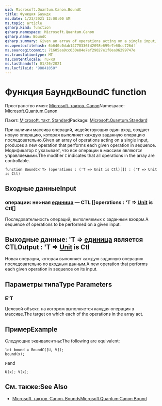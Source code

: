 ```yaml
---
uid: Microsoft.Quantum.Canon.BoundC
title: Функция Баундк
ms.date: 1/23/2021 12:00:00 AM
ms.topic: article
qsharp.kind: function
qsharp.namespace: Microsoft.Quantum.Canon
qsharp.name: BoundC
qsharp.summary: Given an array of operations acting on a single input, produces a new operation that performs each given operation in sequence. The modifier `C` indicates that all operations in the array are controllable.
ms.openlocfilehash: 6b640c0dab14778336f42098e699e7e68cc726df
ms.sourcegitcommit: 71605ea9cc630e84e7ef29027e1f0ea06299747e
ms.translationtype: MT
ms.contentlocale: ru-RU
ms.lasthandoff: 01/26/2021
ms.locfileid: "98841050"
---
```

# <a name="boundc-function"></a><span data-ttu-id="5f8a5-102">Функция Баундк</span><span class="sxs-lookup"><span data-stu-id="5f8a5-102">BoundC function</span></span>

<span data-ttu-id="5f8a5-103">Пространство имен: [Microsoft. тактов. Canon](xref:Microsoft.Quantum.Canon)</span><span class="sxs-lookup"><span data-stu-id="5f8a5-103">Namespace: [Microsoft.Quantum.Canon](xref:Microsoft.Quantum.Canon)</span></span>

<span data-ttu-id="5f8a5-104">Пакет: [Microsoft. такт. Standard](https://nuget.org/packages/Microsoft.Quantum.Standard)</span><span class="sxs-lookup"><span data-stu-id="5f8a5-104">Package: [Microsoft.Quantum.Standard](https://nuget.org/packages/Microsoft.Quantum.Standard)</span></span>


<span data-ttu-id="5f8a5-105">При наличии массива операций, исдействующих один вход, создает новую операцию, которая выполняет каждую заданную операцию последовательно.</span><span class="sxs-lookup"><span data-stu-id="5f8a5-105">Given an array of operations acting on a single input, produces a new operation that performs each given operation in sequence.</span></span>
<span data-ttu-id="5f8a5-106">Модификатор `C` указывает, что все операции в массиве являются управляемыми.</span><span class="sxs-lookup"><span data-stu-id="5f8a5-106">The modifier `C` indicates that all operations in the array are controllable.</span></span>

```qsharp
function BoundC<'T> (operations : ('T => Unit is Ctl)[]) : ('T => Unit is Ctl)
```


## <a name="input"></a><span data-ttu-id="5f8a5-107">Входные данные</span><span class="sxs-lookup"><span data-stu-id="5f8a5-107">Input</span></span>

### <a name="operations--t--unit--is-ctl"></a><span data-ttu-id="5f8a5-108">операции: не>ная [единица](xref:microsoft.quantum.lang-ref.unit)  — CTL []</span><span class="sxs-lookup"><span data-stu-id="5f8a5-108">operations : 'T => [Unit](xref:microsoft.quantum.lang-ref.unit)  is Ctl[]</span></span>

<span data-ttu-id="5f8a5-109">Последовательность операций, выполняемых с заданным входом.</span><span class="sxs-lookup"><span data-stu-id="5f8a5-109">A sequence of operations to be performed on a given input.</span></span>



## <a name="output--t--unit--is-ctl"></a><span data-ttu-id="5f8a5-110">Выходные данные: 'T => [единица](xref:microsoft.quantum.lang-ref.unit)  является CTL</span><span class="sxs-lookup"><span data-stu-id="5f8a5-110">Output : 'T => [Unit](xref:microsoft.quantum.lang-ref.unit)  is Ctl</span></span>

<span data-ttu-id="5f8a5-111">Новая операция, которая выполняет каждую заданную операцию последовательно по входным данным.</span><span class="sxs-lookup"><span data-stu-id="5f8a5-111">A new operation that performs each given operation in sequence on its input.</span></span>

## <a name="type-parameters"></a><span data-ttu-id="5f8a5-112">Параметры типа</span><span class="sxs-lookup"><span data-stu-id="5f8a5-112">Type Parameters</span></span>

### <a name="t"></a><span data-ttu-id="5f8a5-113">Е</span><span class="sxs-lookup"><span data-stu-id="5f8a5-113">'T</span></span>

<span data-ttu-id="5f8a5-114">Целевой объект, на котором выполняется каждая операция в массиве.</span><span class="sxs-lookup"><span data-stu-id="5f8a5-114">The target on which each of the operations in the array act.</span></span>

## <a name="example"></a><span data-ttu-id="5f8a5-115">Пример</span><span class="sxs-lookup"><span data-stu-id="5f8a5-115">Example</span></span>

<span data-ttu-id="5f8a5-116">Следующие эквивалентны:</span><span class="sxs-lookup"><span data-stu-id="5f8a5-116">The following are equivalent:</span></span>

```qsharp
let bound = BoundC([U, V]);
bound(x);
```

<span data-ttu-id="5f8a5-117">и</span><span class="sxs-lookup"><span data-stu-id="5f8a5-117">and</span></span>

```qsharp
U(x); V(x);
```

## <a name="see-also"></a><span data-ttu-id="5f8a5-118">См. также:</span><span class="sxs-lookup"><span data-stu-id="5f8a5-118">See Also</span></span>

- [<span data-ttu-id="5f8a5-119">Microsoft. тактов. Canon. Bounds</span><span class="sxs-lookup"><span data-stu-id="5f8a5-119">Microsoft.Quantum.Canon.Bound</span></span>](xref:Microsoft.Quantum.Canon.Bound)